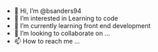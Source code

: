 - 👋 Hi, I’m @bsanders94
- 👀 I’m interested in Learning to code
- 🌱 I’m currently learning front end development 
- 💞️ I’m looking to collaborate on ...
- 📫 How to reach me ...

<!---
bsanders94/bsanders94 is a ✨ special ✨ repository because its `README.md` (this file) appears on your GitHub profile.
You can click the Preview link to take a look at your changes.
--->
